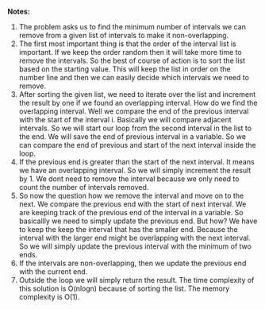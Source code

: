 **Notes:**

1. The problem asks us to find the minimum number of intervals we can remove from a given list of intervals to make it non-overlapping.
2. The first most important thing is that the order of the interval list is important. If we keep the order random then it will take more time to remove the intervals. So the best of course of action is to sort the list based on the starting value. This will keep the list in order on the number line and then we can easily decide which intervals we need to remove.
3. After sorting the given list, we need to iterate over the list and increment the result by one if we found an overlapping interval. How do we find the overlapping interval. Well we compare the end of the previous interval with the start of the interval i. Basically we will compare adjacent intervals. So we will start our loop from the second interval in the list to the end. We will save the end of previous interval in a variable. So we can compare the end of previous and start of the next interval inside the loop.
4. If the previous end is greater than the start of the next interval. It means we have an overlapping interval. So we will simply increment the result by 1. We dont need to remove the interval because we only need to count the number of intervals removed.
5. So now the question how we remove the interval and move on to the next. We compare the previous end with the start of next interval. We are keeping track of the previous end of the interval in a variable. So basicallly we need to simply update the previous end. But how? We have to keep the keep the interval that has the smaller end. Because the interval with the larger end might be overlapping with the next interval. So we will simply update the previous interval with the minimum of two ends.
6. If the intervals are non-overlapping, then we update the previous end with the current end.
7. Outside the loop we will simply return the result. The time complexity of this solution is O(nlogn) because of sorting the list. The memory complexity is O(1).
